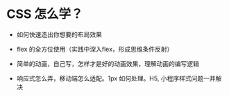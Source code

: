 # CSS 怎么学？

- 如何快速造出你想要的布局效果

- flex 的全方位使用（实践中深入flex，形成思维条件反射）

- 简单的动画，自己写，怎样才是好的动画效果，理解动画的编写逻辑

- 响应式怎么弄，移动端怎么适配。1px 如何处理。H5, 小程序样式问题一并解决
